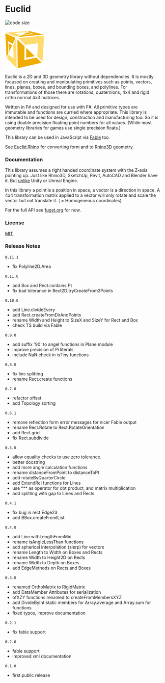 

# Euclid

![code size](https://img.shields.io/github/languages/code-size/goswinr/Euclid.svg)

![Logo](https://raw.githubusercontent.com/goswinr/Euclid/main/Doc/logo128.png)

Euclid is a 2D and 3D geometry library without dependencies.
It is mostly focused on creating and manipulating primitives such as
points, vectors, lines, planes, boxes, and bounding boxes, and polylines.
For transformations of those there are rotations, quaternions, 4x4 and rigid ortho normal 4x3 matrices.

Written in F# and designed for use with F#.
All primitive types are immutable and functions are curried where appropriate.
This library is intended to be used for design, construction and manufacturing too.
So it is using double precision floating point numbers for all values. (While most geometry libraries for games use single precision floats.)

This library can be used in JavaScript via [Fable](https://fable.io/) too.

See [Euclid.Rhino](https://github.com/goswinr/Euclid.Rhino) for converting form and to [Rhino3D](https://www.rhino3d.com/) geometry.

### Documentation

This library assumes a right handed coordinate system with the Z-axis pointing up.
Just like Rhino3D, SketchUp, Revit, AutoCAD and Blender have it. But [unlike](https://twitter.com/FreyaHolmer/status/1325556229410861056) Unity or Unreal Engine.

In this library a point is a position in space, a vector is a direction in space.
A 4x4 transformation matrix applied to a vector will only rotate and scale the vector but not translate it. ( = Homogeneous coordinates)

For the full API see [fuget.org](https://www.fuget.org/packages/Euclid) for now.

### License
[MIT](https://raw.githubusercontent.com/goswinr/Euclid/main/LICENSE.txt)


### Release Notes
`0.11.1`
- fix Polyline2D.Area

`0.11.0`
- add Box and Rect.contains Pt
- fix bad tolerance in Rect2D.tryCreateFrom3Points

`0.10.0`
- add Line.divideEvery
- add Rect.createFromDirAndPoints
- rename Width and Height to SizeX and SizeY for Rect and Box
- check TS build via Fable

`0.9.0`
- add suffix '90' to angel functions in Plane module
- improve precision of Pi literals
- include NaN check in isTiny functions

`0.8.0`
- fix line splitting
- rename Rect.create functions

`0.7.0`
- refactor offset
- add Topology sorting

`0.6.1`
- remove reflection form error messages for nicer Fable output
- rename Rect.Rotate to Rect.RotateOrientation
- add Rect.grid
- fix Rect.subdivide

`0.5.0`
- allow equality checks to use zero tolerance.
- better docstring
- add more angle calculation functions
- rename distanceFromPoint to distanceToPt
- add rotateByQuarterCircle
- add ExtendRel functions for Lines
- use *** as operator for dot product, and matrix multiplication
- add splitting with gap to Lines and Rects

`0.4.1`
- fix bug in rect.Edge23
- add BBox.createFromIList

`0.4.0`
- add Line.withLengthFromMid
- rename isAngleLessThan functions
- add spherical interpolation (slerp) for vectors
- rename Length to Width on Boxes and Rects
- rename Width to Height2D on Rects
- rename Width to Depth on Boxes
- add EdgeMethods on Rects and Boxes

`0.3.0`
- renamed OrthoMatrix to RigidMatrix
- add DataMember Attributes for serialization
- ofXZY functions renamed to createFromMembersXYZ
- add DivideByInt static members for Array.average and Array.sum for functions
- fixed typos, improve documentation

`0.2.1`
- fix fable support

`0.2.0`
- fable support
- improved xml documentation

`0.1.0`
- first public release


